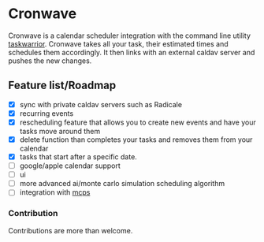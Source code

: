 # **Cronwave**
Cronwave is a calendar scheduler integration with the command line utility [taskwarrior](https://taskwarrior.org/).
Cronwave takes all your task, their estimated times and schedules them accordingly. It then links with an external caldav server and
pushes the new changes.
## **Feature list/Roadmap**
- [x] sync with private caldav servers such as Radicale
- [x] recurring events
- [x] rescheduling feature that allows you to create new events and have your tasks move around them
- [x] delete function than completes your tasks and removes them from your calendar
- [x] tasks that start after a specific date. 
- [ ] google/apple calendar support
- [ ] ui
- [ ] more advanced ai/monte carlo simulation scheduling algorithm
- [ ] integration with [mcps](https://github.com/swaits/mcps)
### Contribution
Contributions are more than welcome.








